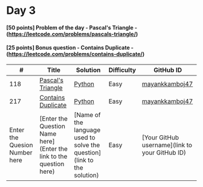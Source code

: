 # Day 3

#### [50 points] Problem of the day - Pascal's Triangle - (https://leetcode.com/problems/pascals-triangle/)
#### [25 points] Bonus question - Contains Duplicate - (https://leetcode.com/problems/contains-duplicate/)

| # | Title | Solution | Difficulty | GitHub ID |
|---| ----- | -------- | ---------- | --------- |
| 118 | [Pascal's Triangle](https://leetcode.com/problems/pascals-triangle/) | [Python](https://github.com/cs-ashoka/21-days-of-code/blob/main/Day%2003/pascalsTriangle_mayank_kamboj.py) | Easy | [mayankkamboj47](http://github.com/mayankkamboj47) |
| 217 | [Contains Duplicate](https://leetcode.com/problems/contains-duplicate/) | [Python](https://github.com/cs-ashoka/21-days-of-code/blob/main/Day%2003/containsDuplicate_mayank_kamboj.py) | Easy | [mayankkamboj47](http://github.com/mayankkamboj47) |
| Enter the Quesion Number here | [Enter the Question Name here](Enter the link to the question here) | [Name of the language used to solve the question](link to the solution) | Easy | [Your GitHub username](link to your GitHub ID) |